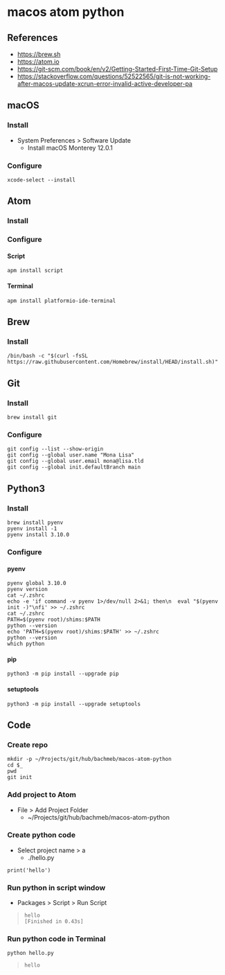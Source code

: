 # macos atom python
## References
* https://brew.sh
* https://atom.io
* https://git-scm.com/book/en/v2/Getting-Started-First-Time-Git-Setup
* https://stackoverflow.com/questions/52522565/git-is-not-working-after-macos-update-xcrun-error-invalid-active-developer-pa

## macOS
### Install
* System Preferences > Software Update
  * Install macOS Monterey 12.0.1
### Configure
```
xcode-select --install
```

## Atom
### Install
### Configure
#### Script
```
apm install script
```
#### Terminal
```
apm install platformio-ide-terminal
```

## Brew
### Install
```
/bin/bash -c "$(curl -fsSL https://raw.githubusercontent.com/Homebrew/install/HEAD/install.sh)"
```

## Git
### Install
```
brew install git
```
### Configure
```
git config --list --show-origin
git config --global user.name "Mona Lisa"
git config --global user.email mona@lisa.tld
git config --global init.defaultBranch main
```

## Python3
### Install
```
brew install pyenv
pyenv install -1
pyenv install 3.10.0
```
### Configure
#### pyenv
```
pyenv global 3.10.0
pyenv version
cat ~/.zshrc
echo -e 'if command -v pyenv 1>/dev/null 2>&1; then\n  eval "$(pyenv init -)"\nfi' >> ~/.zshrc
cat ~/.zshrc
PATH=$(pyenv root)/shims:$PATH
python --version
echo 'PATH=$(pyenv root)/shims:$PATH' >> ~/.zshrc
python --version
which python
```
#### pip
```
python3 -m pip install --upgrade pip
```
#### setuptools
```
python3 -m pip install --upgrade setuptools
```
## Code
### Create repo
```
mkdir -p ~/Projects/git/hub/bachmeb/macos-atom-python
cd $_
pwd
git init
```
### Add project to Atom
* File > Add Project Folder
  *  ~/Projects/git/hub/bachmeb/macos-atom-python

### Create python code
* Select project name > a
  * ./hello.py
```
print('hello')
```
### Run python in script window
* Packages > Script > Run Script
> ```
> hello
> [Finished in 0.43s]
### Run python code in Terminal
```
python hello.py
```
> ```
> hello
